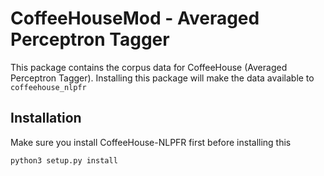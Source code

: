 # CoffeeHouseMod - Averaged Perceptron Tagger

This package contains the corpus data for CoffeeHouse (Averaged Perceptron Tagger).
Installing this package will make the data available to `coffeehouse_nlpfr`


## Installation

Make sure you install CoffeeHouse-NLPFR first before installing this

```shell script
python3 setup.py install
```